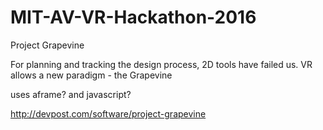 # MIT-AV-VR-Hackathon-2016

Project Grapevine

For planning and tracking the design process, 2D tools have failed us. VR allows a new paradigm - the Grapevine

uses aframe? and javascript?

http://devpost.com/software/project-grapevine

